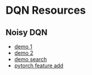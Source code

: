 # DQN Resources
## Noisy DQN
* [demo 1](https://github.com/deligentfool/dqn_zoo/blob/master/Noisy%20DQN/noisy_dqn.py)
* [demo 2](https://github.com/higgsfield/RL-Adventure/blob/master/5.noisy%20dqn.ipynb)
* [demo search](https://github.com/topics/noisy-dqn)
* [pytorch feature add](https://discuss.pytorch.org/t/feature-add-noisy-networks-for-exploration/4798/2)